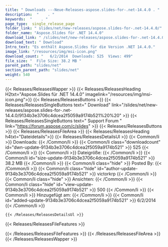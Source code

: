 ```yaml
---
title: " Downloads ---Neue-Releases-aspose.slides-for-.net-14.4.0 . "
description:  "    . " 
keywords:  "    . " 
page_type:  single_release_page
folder_link: " slides/net/new-releases/aspose.slides-for-.net-14.4.0/"
folder_name: "Aspose.Slides für .NET 14.4.0"
download_link: " /slides/net/new-releases/aspose.slides-for-.net-14.4.0/9134b3e3706c4dcea2f5059a9174b521"
download_text: " Download"
Intro_text: "Es enthält Aspose.Slides für die Version .NET 14.4.0."
image_link: "/resources/img/msi-icon.png"
download_count: "   6/2/2014  Downloads: 525  Views: 499"
file_size: "  File Size: 38.2 MB "
parent_path: "slides/net"
section_parent_path: "slides/net"
weight: 540
---
```


{{< Releases/ReleasesWapper >}}
  {{< Releases/ReleasesHeading H2txt="Aspose.Slides für .NET 14.4.0" imagelink="/resources/img/msi-icon.png">}}
  {{< Releases/ReleasesButtons >}}
    {{< Releases/ReleasesSingleButtons text=" Download" link="/slides/net/new-releases/aspose.slides-for-.net-14.4.0/9134b3e3706c4dcea2f5059a9174b521%20%20" >}}
    {{< Releases/ReleasesSingleButtons text=" Support Forum " link="https://forum.aspose.com/c/slides" >}}
  {{< Releases/ReleasesButtons >}}
  {{< Releases/ReleasesFileArea >}}
    {{< Releases/ReleasesHeading h4txt="Dateidetails">}}
    {{< Releases/ReleasesDetailsUl >}}
            {{< Common/li >}} Downloads: {{< /Common/li >}}
      {{< Common/li class="downloadcount" id="dwn-update-9134b3e3706c4dcea2f5059a9174b521" >}} 525 {{< /Common/li >}}
      {{< Common/li >}} Dateigröße: {{< /Common/li >}}
      {{< Common/li id="size-update-9134b3e3706c4dcea2f5059a9174b521" >}} 38.2 MB {{< /Common/li >}} 
      {{< Common/li  class="hide" >}} Posted By: {{< /Common/li >}} 
      {{< Common/li class="hide" id="author-update-9134b3e3706c4dcea2f5059a9174b521" >}} victorkrp {{< /Common/li >}}
      {{< Common/li class="hide" >}} Ansichten: {{< /Common/li >}}
      {{< Common/li class="hide" id="view-update-9134b3e3706c4dcea2f5059a9174b521" >}} 500 {{< /Common/li >}}
      {{< Common/li >}} Hinzugefügt am: {{< /Common/li >}}
      {{< Common/li id="added-update-9134b3e3706c4dcea2f5059a9174b521" >}} 6/2/2014 {{< /Common/li >}} 

    {{< /Releases/ReleasesDetailsUl >}}

  {{< Releases/ReleasesFileFeatures >}}
      
  {{< /Releases/ReleasesFileFeatures >}}
 {{< /Releases/ReleasesFileArea >}}
{{< /Releases/ReleasesWapper >}}



